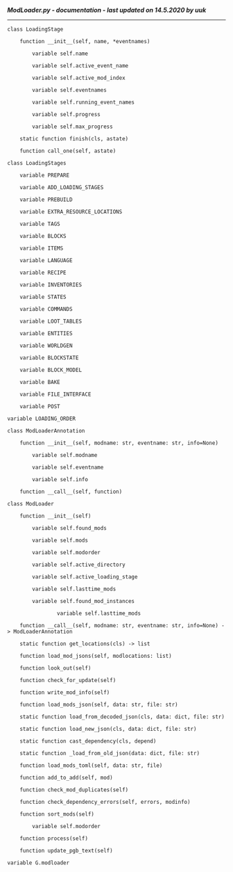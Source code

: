 ***ModLoader.py - documentation - last updated on 14.5.2020 by uuk***
___

    class LoadingStage

        function __init__(self, name, *eventnames)

            variable self.name

            variable self.active_event_name

            variable self.active_mod_index

            variable self.eventnames

            variable self.running_event_names

            variable self.progress

            variable self.max_progress

        static function finish(cls, astate)

        function call_one(self, astate)

    class LoadingStages

        variable PREPARE

        variable ADD_LOADING_STAGES

        variable PREBUILD

        variable EXTRA_RESOURCE_LOCATIONS

        variable TAGS

        variable BLOCKS

        variable ITEMS

        variable LANGUAGE

        variable RECIPE

        variable INVENTORIES

        variable STATES

        variable COMMANDS

        variable LOOT_TABLES

        variable ENTITIES

        variable WORLDGEN

        variable BLOCKSTATE

        variable BLOCK_MODEL

        variable BAKE

        variable FILE_INTERFACE

        variable POST

    variable LOADING_ORDER

    class ModLoaderAnnotation

        function __init__(self, modname: str, eventname: str, info=None)

            variable self.modname

            variable self.eventname

            variable self.info

        function __call__(self, function)

    class ModLoader

        function __init__(self)

            variable self.found_mods

            variable self.mods

            variable self.modorder

            variable self.active_directory

            variable self.active_loading_stage

            variable self.lasttime_mods

            variable self.found_mod_instances

                    variable self.lasttime_mods

        function __call__(self, modname: str, eventname: str, info=None) -> ModLoaderAnnotation

        static function get_locations(cls) -> list

        function load_mod_jsons(self, modlocations: list)

        function look_out(self)

        function check_for_update(self)

        function write_mod_info(self)

        function load_mods_json(self, data: str, file: str)

        static function load_from_decoded_json(cls, data: dict, file: str)

        static function load_new_json(cls, data: dict, file: str)

        static function cast_dependency(cls, depend)

        static function _load_from_old_json(data: dict, file: str)

        function load_mods_toml(self, data: str, file)

        function add_to_add(self, mod)

        function check_mod_duplicates(self)

        function check_dependency_errors(self, errors, modinfo)

        function sort_mods(self)

            variable self.modorder

        function process(self)

        function update_pgb_text(self)

    variable G.modloader